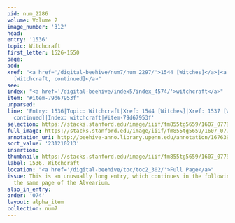 ```yaml
---
pid: num_2286
volume: Volume 2
image_number: '312'
head:
entry: '1536'
topic: Witchcraft
first_letter: 1526-1550
page:
add:
xref: "<a href='/digital-beehive/num7/num_2297/'>1544 [Witches]</a>|<a href='/digital-beehive/num7/num_2287/'>1537
  [Witchcraft, continued]</a>"
see:
index: "<a href='/digital-beehive/index5/index_4574/'>witchcraft</a>"
item: "#item-79d67953f"
unparsed:
line: 'Entry: 1536|Topic: Witchcraft|Xref: 1544 [Witches]|Xref: 1537 [Witchcraft,
  continued]|Index: witchcraft|#item-79d67953f'
selection: https://stacks.stanford.edu/image/iiif/fm855tg5659/1607_0779/824,213,2966,1154/full/0/default.jpg
full_image: https://stacks.stanford.edu/image/iiif/fm855tg5659/1607_0779/full/full/0/default.jpg
annotation_uri: http://beehive-anno.library.upenn.edu/annotation/1676398320483
sort_value: '231210213'
insertion:
thumbnail: https://stacks.stanford.edu/image/iiif/fm855tg5659/1607_0779/824,213,600,180/250,/0/default.jpg
label: 1536. Witchcraft
location: "<a href='/digital-beehive/toc/toc2_302/'>Full Page</a>"
issue: This is an unusually long entry, which continues in the following entry on
  the same page of the Alvearium.
also_in_entry:
order: '074'
layout: alpha_item
collection: num7
---
```

